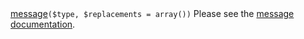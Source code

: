 <tr>
	<td><a href="{{site.api_url}}/class-CrudAction.html#_message">message</a><code>($type, $replacements = array())</code></td>
	<td>Please see the <a href="{{site.url}}/docs/messages.html">message documentation</a>.</td>
</tr>
